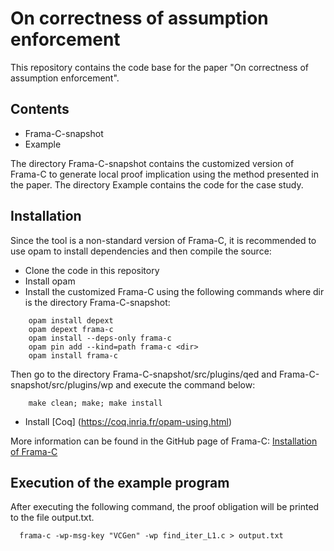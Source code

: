 # On correctness of assumption enforcement

This repository contains the code base for the paper "On correctness of assumption enforcement".


## Contents

* Frama-C-snapshot
* Example

The directory Frama-C-snapshot contains the customized version of Frama-C to generate local proof implication using the method presented in the paper. The directory Example contains the code for the case study. 

## Installation

Since the tool is a non-standard version of Frama-C, it is recommended to use opam to install dependencies and then compile the source:

* Clone the code in this repository
* Install opam
* Install the customized Frama-C using the following commands where dir is the directory Frama-C-snapshot:

```
    opam install depext
    opam depext frama-c
    opam install --deps-only frama-c
    opam pin add --kind=path frama-c <dir> 
    opam install frama-c
```

Then go to the directory Frama-C-snapshot/src/plugins/qed and Frama-C-snapshot/src/plugins/wp and execute the command below:

```
    make clean; make; make install
```

* Install [Coq] (https://coq.inria.fr/opam-using.html)

More information can be found in the GitHub page of Frama-C: [Installation of Frama-C](https://github.com/Frama-C/Frama-C-snapshot/blob/20.0/INSTALL.md)



## Execution of the example program

 After executing the following command, the proof obligation will be printed to the file output.txt.

 ```
   frama-c -wp-msg-key "VCGen" -wp find_iter_L1.c > output.txt
 ```



